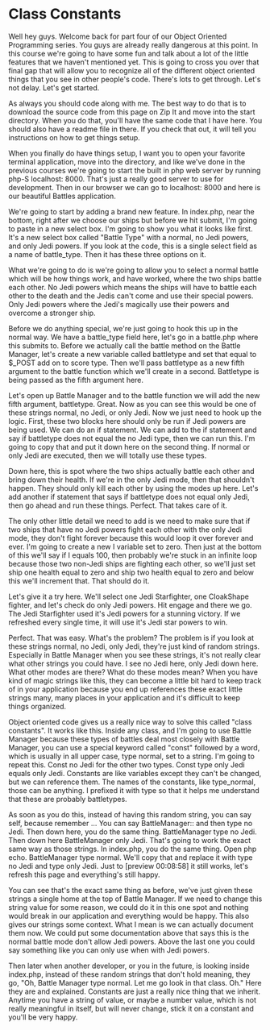 # Class Constants

Well hey guys. Welcome back for part four of our Object Oriented Programming series. You guys are already really dangerous at this point. In this course we're going to have some fun and talk about a lot of the little features that we haven't mentioned yet. This is going to cross you over that final gap that will allow you to recognize all of the different object oriented things that you see in other people's code. There's lots to get through. Let's not delay. Let's get started.

As always you should code along with me. The best way to do that is to download the source code from this page on Zip It and move into the start directory. When you do that, you'll have the same code that I have here. You should also have a readme file in there. If you check that out, it will tell you instructions on how to get things setup.

When you finally do have things setup, I want you to open your favorite terminal application, move into the directory, and like we've done in the previous courses we're going to start the built in php web server by running php-S localhost: 8000. That's just a really good server to use for development. Then in our browser we can go to localhost: 8000 and here is our beautiful Battles application.

We're going to start by adding a brand new feature. In index.php, near the bottom, right after we choose our ships but before we hit submit, I'm going to paste in a new select box. I'm going to show you what it looks like first. It's a new select box called "Battle Type" with a normal, no Jedi powers, and only Jedi powers. If you look at the code, this is a single select field as a name of battle_type. Then it has these three options on it.

What we're going to do is we're going to allow you to select a normal battle which will be how things work, and have worked, where the two ships battle each other. No Jedi powers which means the ships will have to battle each other to the death and the Jedis can't come and use their special powers. Only Jedi powers where the Jedi's magically use their powers and overcome a stronger ship.

Before we do anything special, we're just going to hook this up in the normal way. We have a battle_type field here, let's go in a battle.php where this submits to. Before we actually call the battle method on the Battle Manager, let's create a new variable called battletype and set that equal to $_POST add on to score type. Then we'll pass battletype as a new fifth argument to the battle function which we'll create in a second. Battletype is being passed as the fifth argument here.

Let's open up Battle Manager and to the battle function we will add the new fifth argument, battletype. Great. Now as you can see this would be one of these strings normal, no Jedi, or only Jedi. Now we just need to hook up the logic. First, these two blocks here should only be run if Jedi powers are being used. We can do an if statement. We can add to the if statement and say if battletype does not equal the no Jedi type, then we can run this. I'm going to copy that and put it down here on the second thing. If normal or only Jedi are executed, then we will totally use these types.

Down here, this is spot where the two ships actually battle each other and bring down their health. If we're in the only Jedi mode, then that shouldn't happen. They should only kill each other by using the modes up here. Let's add another if statement that says if battletype does not equal only Jedi, then go ahead and run these things. Perfect. That takes care of it.

The only other little detail we need to add is we need to make sure that if two ships that have no Jedi powers fight each other with the only Jedi mode, they don't fight forever because this would loop it over forever and ever. I'm going to create a new I variable set to zero. Then just at the bottom of this we'll say if I equals 100, then probably we're stuck in an infinite loop because those two non-Jedi ships are fighting each other, so we'll just set ship one health equal to zero and ship two health equal to zero and below this we'll increment that. That should do it.

Let's give it a try here. We'll select one Jedi Starfighter, one CloakShape fighter, and let's check do only Jedi powers. Hit engage and there we go. The Jedi Starfighter used it's Jedi powers for a stunning victory. If we refreshed every single time, it will use it's Jedi star powers to win.

Perfect. That was easy. What's the problem? The problem is if you look at these strings normal, no Jedi, only Jedi, they're just kind of random strings. Especially in Battle Manager when you see these strings, it's not really clear what other strings you could have. I see no Jedi here, only Jedi down here. What other modes are there? What do these modes mean? When you have kind of magic strings like this, they can become a little bit hard to keep track of in your application because you end up references these exact little strings many, many places in your application and it's difficult to keep things organized.

Object oriented code gives us a really nice way to solve this called "class constants". It works like this. Inside any class, and I'm going to use Battle Manager because these types of battles deal most closely with Battle Manager, you can use a special keyword called "const" followed by a word, which is usually in all upper case, type normal, set to a string. I'm going to repeat this. Const no Jedi for the other two types. Const type only Jedi equals only Jedi. Constants are like variables except they can't be changed, but we can reference them. The names of the constants, like type_normal, those can be anything. I prefixed it with type so that it helps me understand that these are probably battletypes.

As soon as you do this, instead of having this random string, you can say self, because remember ... You can say BattleManager:: and then type no Jedi. Then down here, you do the same thing. BattleManager type no Jedi. Then down here BattleManager only Jedi. That's going to work the exact same way as those strings. In index.php, you do the same thing. Open php echo. BattleManager type normal. We'll copy that and replace it with type no Jedi and type only Jedi. Just to [preview 00:08:58] it still works, let's refresh this page and everything's still happy.

You can see that's the exact same thing as before, we've just given these strings a single home at the top of Battle Manager. If we need to change this string value for some reason, we could do it in this one spot and nothing would break in our application and everything would be happy. This also gives our strings some context. What I mean is we can actually document them now. We could put some documentation above that says this is the normal battle mode don't allow Jedi powers. Above the last one you could say something like you can only use when with Jedi powers.

Then later when another developer, or you in the future, is looking inside index.php, instead of these random strings that don't hold meaning, they go, "Oh, Battle Manager type normal. Let me go look in that class. Oh." Here they are and explained. Constants are just a really nice thing that we inherit. Anytime you have a string of value, or maybe a number value, which is not really meaningful in itself, but will never change, stick it on a constant and you'll be very happy.

